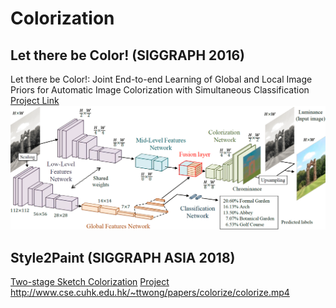 # Colorization
## Let there be Color! (SIGGRAPH 2016)
Let there be Color!: Joint End-to-end Learning of Global and Local Image Priors for Automatic Image Colorization with Simultaneous Classification  
[Project Link](http://iizuka.cs.tsukuba.ac.jp/projects/colorization/en/)
![](img/let-there-be-color.png)
## Style2Paint (SIGGRAPH ASIA 2018)
[Two-stage Sketch Colorization](http://www.cse.cuhk.edu.hk/~ttwong/papers/colorize/colorize.pdf)
[Project](https://www.cse.cuhk.edu.hk/~ttwong/papers/colorize/colorize.html)
http://www.cse.cuhk.edu.hk/~ttwong/papers/colorize/colorize.mp4